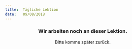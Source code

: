 ```yaml
---
title:  Tägliche Lektion
date:   09/08/2018
---
```


### <center>Wir arbeiten noch an dieser Lektion.</center>
<center>Bitte komme später zurück.</center>